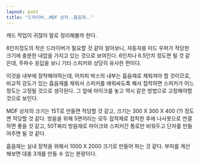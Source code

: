 ```yaml
---
layout: post
title: "드라이버..MDF 상자..흡음재.."
---
```


캐드 작업이 귀찮아 말로 정리해볼까 한다.

6인치정도의 작은 드라이버가 필요할 것 같아 알아보니, 자동자용 미드 우퍼가 적당한 크기에 충분한 내압을 가지고 있는 것으로 보여진다. 6인치나 6.5인치 정도면 될 것 같은데, 주파수 응답을 보니 기타 스피커와 상당히 유사한 편이다.

이것을 내부에 장착해야하는데, 어차피 박스의 내부는 흡음재로 채워져야 할 것이므로, 비교적 강도가 있는 흡음재를 채워서 스피커를 애워싸도록 해서 접착하면 스피커가 어느 정도는 고정될 것으로 생각된다. 그 앞에 마이크를 놓고 역시 같은 방법으로 고정해야할 것으로 보인다.

MDF 상자의 크기는 15T로 만들면 적당할 것 같고, 크기는 300 X 300 X 400 (?) 정도면 적당할 것 같다. 방음을 위해 5면끼리는 모두 접착제로 접착한 후에 나사못으로 연결하면 좋을 것 같고, 50T짜리 방음재로 마이크와 스피커간 통로만 비워두고 단자를 만들어주면 될 것 같다.

흡음재는 실내 장착을 위해서 1000 X 2000 크기로 만들어 파는 것 같다. 부피를 계산해보면 대충 3개를 만들 수 있는 분량이다.


